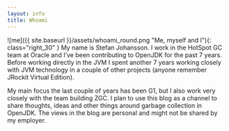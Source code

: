 ```yaml
---
layout: info
title: Whoami
---
```

![me]({{ site.baseurl }}/assets/whoami_round.png "Me, myself and I"){: class="right_30" }
My name is Stefan Johansson. I work in the HotSpot GC team at Oracle and I’ve been contributing to OpenJDK for the past 7 years. Before working directly in the JVM I spent another 7 years working closely with JVM technology in a couple of other projects (anyone remember JRockit Virtual Edition).

My main focus the last couple of years has been G1, but I also work very closely with the team building ZGC. I plan to use this blog as a channel to share thoughts, ideas and other things around garbage collection in OpenJDK. The views in the blog are personal and might not be shared by my employer.


